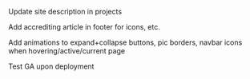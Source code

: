<!-- TODO's -->

Update site description in projects

Add accrediting article in footer for icons, etc. 

Add animations to expand+collapse buttons, pic borders, navbar icons when hovering/active/current page

Test GA upon deployment

